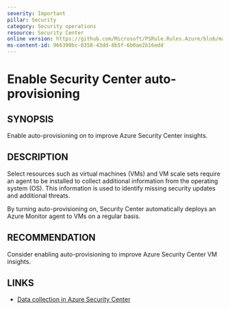 ```yaml
---
severity: Important
pillar: Security
category: Security operations
resource: Security Center
online version: https://github.com/Microsoft/PSRule.Rules.Azure/blob/main/docs/rules/en/Azure.SecurityCenter.Provisioning.md
ms-content-id: 966390bc-0358-43dd-8b5f-6b0ae2b16edd
---
```


# Enable Security Center auto-provisioning

## SYNOPSIS

Enable auto-provisioning on to improve Azure Security Center insights.

## DESCRIPTION

Select resources such as virtual machines (VMs) and VM scale sets require an agent to be installed to collect additional information from the operating system (OS).
This information is used to identify missing security updates and additional threats.

By turning auto-provisioning on, Security Center automatically deploys an Azure Monitor agent to VMs on a regular basis.

## RECOMMENDATION

Consider enabling auto-provisioning to improve Azure Security Center VM insights.

## LINKS

- [Data collection in Azure Security Center](https://docs.microsoft.com/en-us/azure/security-center/security-center-enable-data-collection)
